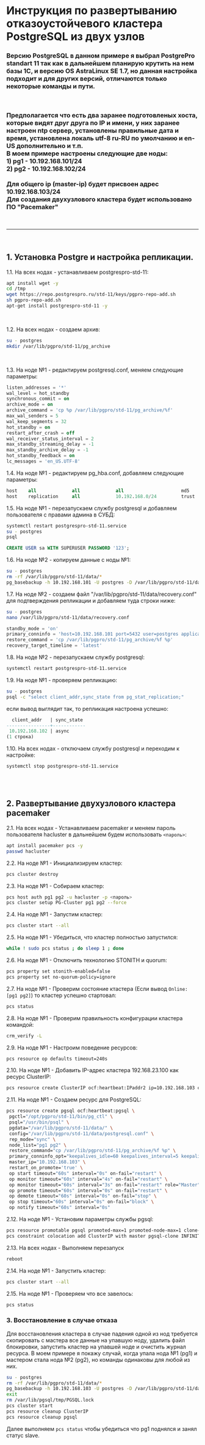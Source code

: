 # Инструкция по развертыванию отказоустойчевого кластера PostgreSQL из двух узлов

### Версию PostgreSQL в данном примере я выбрал PostgrePro standart 11 так как в дальнейшем планирую крутить на нем базы 1С, и версию OS AstraLinux SE 1.7, но данная настройка подходит и для других версий, отличаются только некоторые команды и пути.
<br>

### Предполагается что есть два заранее подготовленых хоста, которые видят друг друга по IP и имени, у них заранее настроен ntp сервер, установлены правильные дата и время, установлена локаль utf-8 ru-RU по умолчанию и en-US дополнительно и т.п. <br> В моем примере настроены следующие две ноды:<br>1) pg1 - 10.192.168.101/24<br>2) pg2 - 10.192.168.102/24<br><br>Для общего ip (master-ip) будет присвоен адрес 10.192.168.103/24<br>Для создания двухузлового кластера будет использовано ПО "Pacemaker"
<br><hr><br>

## 1. Установка Postgre и настройка репликации.
1.1. На всех нодах - устанавливаем postgrespro-std-11:
```bash
apt install wget -y
cd /tmp
wget https://repo.postgrespro.ru/std-11/keys/pgpro-repo-add.sh
sh pgpro-repo-add.sh
apt-get install postgrespro-std-11 -y
```
<br>

1.2. На всех нодах - cоздаем архив:

```bash
su - postgres
mkdir /var/lib/pgpro/std-11/pg_archive
```
<br>

1.3. На ноде №1 - редактируем postgresql.conf, меняем следующие параметры:
```sql
listen_addresses = '*'
wal_level = hot_standby
synchronous_commit = on
archive_mode = on
archive_command = 'cp %p /var/lib/pgpro/std-11/pg_archive/%f'
max_wal_senders = 5
wal_keep_segments = 32
hot_standby = on
restart_after_crash = off
wal_receiver_status_interval = 2
max_standby_streaming_delay = -1
max_standby_archive_delay = -1
hot_standby_feedback = on
lc_messages = 'en_US.UTF-8'
```

1.4. На ноде №1 - редактируем pg_hba.conf, добавляем следующие параметры:
```sql
host    all             all             all                     md5
host    replication     all             10.192.168.0/24         trust
```

1.5. На ноде №1 - перезапускаем службу postgresql и добавляем пользователя с правами админа в СУБД:

```bash
systemctl restart postgrespro-std-11.service
su - postgres
psql
```
```sql
CREATE USER sa WITH SUPERUSER PASSWORD '123';
```
1.6. На ноде №2 - копируем данные с ноды №1:
```bash
su - postgres
rm -rf /var/lib/pgpro/std-11/data/*
pg_basebackup -h 10.192.168.101 -U postgres -D /var/lib/pgpro/std-11/data -X stream -P
```

1.7. На ноде №2 - создаем файл "/var/lib/pgpro/std-11/data/recovery.conf" для подтверждения репликации и добавляем туда строки ниже:
```bash
su - postgres
nano /var/lib/pgpro/std-11/data/recovery.conf
``` 
```sql
standby_mode = 'on'
primary_conninfo = 'host=10.192.168.101 port=5432 user=postgres application_name=pg2'
restore_command = 'cp /var/lib/pgpro/std-11/pg_archive/%f %p'
recovery_target_timeline = 'latest'
```

1.8. На ноде №2 - перезапускаем службу postgresql:

```bash
systemctl restart postgrespro-std-11.service
```

1.9. На ноде №1 - проверяем репликацию:

```bash
su - postgres
psql -c "select client_addr,sync_state from pg_stat_replication;"
```
если вывод выглядит так, то репликация настроена успешно:
```sql
  client_addr   | sync_state
----------------+------------
 10.192.168.102 | async
(1 строка)
```
1.10. На всех нодах - отключаем службу postgresql и переходим к настройке:
```bash
systemctl stop postgrespro-std-11.service
```
<br>
<br>

## 2. Развертывание двухузлового кластера pacemaker
2.1. На всех нодах - Устанавливаем pacemaker и меняем пароль пользователя hacluster в дальнейшем будем использовать `<пароль>`:
```bash
apt install pacemaker pcs -y
passwd hacluster
```
2.2. На ноде №1 - Инициализируем кластер:
```bash
pcs cluster destroy
```
2.3. На ноде №1 - Собираем кластер:
```bash
pcs host auth pg1 pg2 -u hacluster -p <пароль>
pcs cluster setup PG-Cluster pg1 pg2 --force
```
2.4. На ноде №1 - Запустим кластер:
```bash
pcs cluster start --all
```
2.5. На ноде №1 - Убедиться, что кластер полностью запустился:
```bash
while ! sudo pcs status ; do sleep 1 ; done
```
2.6. На ноде №1 - Отключить технологию STONITH и quorum:
```bash
pcs property set stonith-enabled=false
pcs property set no-quorum-policy=ignore
```
2.7. На ноде №1 - Проверим состояние ктастера (Если вывод `Online: [pg1 pg2]`) то кластер успешно стартовал:
```bash
pcs status
```
2.8. На ноде №1 - Проверим правильность конфигурации кластера командой:
```bash
crm_verify -L
```
2.9. На ноде №1 - Настроим поведение ресурсов:
```bash
pcs resource op defaults timeout=240s
```
2.10. На ноде №1 - Добавить IP-адрес кластера 192.168.23.100 как ресурс ClusterIP:
```bash
pcs resource create ClusterIP ocf:heartbeat:IPaddr2 ip=10.192.168.103 cidr_netmask=24 op monitor interval=30s
```
2.11. На ноде №1 - Создаем ресурс для PostgreSQL:

```bash
pcs resource create pgsql ocf:heartbeat:pgsql \
 pgctl="/opt/pgpro/std-11/bin/pg_ctl" \
 psql="/usr/bin/psql" \
 pgdata="/var/lib/pgpro/std-11/data/" \
 config="/var/lib/pgpro/std-11/data/postgresql.conf" \
 rep_mode="sync" \
 node_list="pg1 pg2" \
 restore_command="cp /var/lib/pgpro/std-11/pg_archive/%f %p" \
 primary_conninfo_opt="keepalives_idle=60 keepalives_interval=5 keepalives_count=5" \
 master_ip="10.192.168.103" \
 restart_on_promote='true' \
 op start timeout="60s" interval="0s" on-fail="restart" \
 op monitor timeout="60s" interval="4s" on-fail="restart" \
 op monitor timeout="60s" interval="3s" on-fail="restart" role="Master" \
 op promote timeout="60s" interval="0s" on-fail="restart" \
 op demote timeout="60s" interval="0s" on-fail="stop" \
 op stop timeout="60s" interval="0s" on-fail="block" \
 op notify timeout="60s" interval="0s"
 ```
 2.12. На ноде №1 - Установим параметры службы pgsql:
 ```bash
 pcs resource promotable pgsql promoted-max=1 promoted-node-max=1 clone-max=2 clone-node-max=1 notify=true
 pcs constraint colocation add ClusterIP with master pgsql-clone INFINITY
 ```
2.13. На всех нодах - Выполняем перезапуск
```bash
reboot
```
 2.14. На ноде №1 - Запустить кластер:
 ```bash
 pcs cluster start --all
 ```
 2.15. На ноде №1 - Проверяем что все завелось:
 ```bash
 pcs status
 ```


### 3. Восстановление в случае отказа
Для восстановления кластера в случае падения одной из нод требуется скопировать с мастера все данные на упавшую ноду, удалить файл блокировки, запустить кластер на упавшей ноде и очистить журнал ресурса. В моем примере я покажу случай, когда упала нода №1 (pg1) и мастером стала нода №2 (pg2), но команды одинаковы для любой из них.

```bash
su - postgres
rm -rf /var/lib/pgpro/std-11/data/*
pg_basebackup -h 10.192.168.103 -U postgres -D /var/lib/pgpro/std-11/data -X stream -P
exit
rm /var/lib/pgsql/tmp/PGSQL.lock
pcs cluster start
pcs resource cleanup ClusterIP
pcs resource cleanup pgsql
```
Далее выполняем `pcs status` чтобы убедиться что pg1 поднялся и занял статус slave.